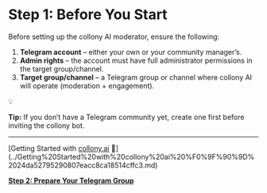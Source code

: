 # Step 1: Before You Start

Before setting up the collony AI moderator, ensure the following:

1. **Telegram account** – either your own or your community manager’s.
2. **Admin rights** – the account must have full administrator permissions in the target group/channel.
3. **Target group/channel** – a Telegram group or channel where collony AI will operate (moderation + engagement).

<aside>
💡

**Tip:** If you don’t have a Telegram community yet, create one first before inviting the collony bot.

</aside>

---

[Getting Started with [collony.ai](http://collony.ai) 🐝](../Getting%20Started%20with%20collony%20ai%20%F0%9F%90%9D%2024da52795290807eacc8ca18514cffc3.md)

[**Step 2: Prepare Your Telegram Group**](Step%202%20Prepare%20Your%20Telegram%20Group%2024fa5279529080c9aa62cbb0fb458e61.md)